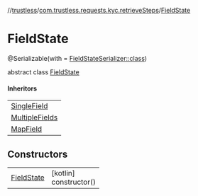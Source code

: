 //[trustless](../../../index.md)/[com.trustless.requests.kyc.retrieveSteps](../index.md)/[FieldState](index.md)

# FieldState

@Serializable(with = [FieldStateSerializer::class](../-field-state-serializer/index.md))

abstract class [FieldState](index.md)

#### Inheritors

| |
|---|
| [SingleField](../-single-field/index.md) |
| [MultipleFields](../-multiple-fields/index.md) |
| [MapField](../-map-field/index.md) |

## Constructors

| | |
|---|---|
| [FieldState](-field-state.md) | [kotlin]<br>constructor() |
